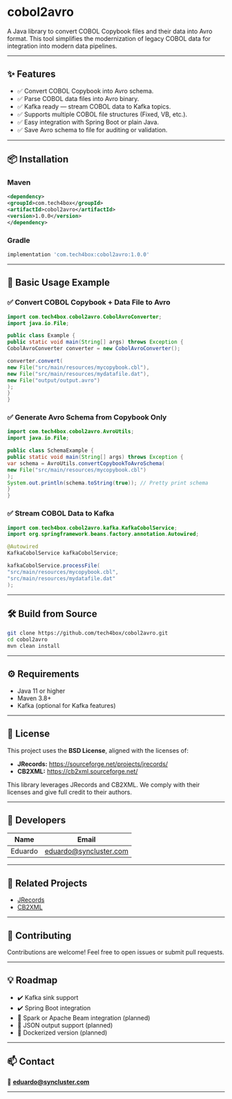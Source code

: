 # cobol2avro

A Java library to convert COBOL Copybook files and their data into Avro format. This tool simplifies the modernization of legacy COBOL data for integration into modern data pipelines.

---

## ✨ Features

- ✅ Convert COBOL Copybook into Avro schema.
- ✅ Parse COBOL data files into Avro binary.
- ✅ Kafka ready — stream COBOL data to Kafka topics.
- ✅ Supports multiple COBOL file structures (Fixed, VB, etc.).
- ✅ Easy integration with Spring Boot or plain Java.
- ✅ Save Avro schema to file for auditing or validation.

---

## 📦 Installation

### Maven

```xml
<dependency>
<groupId>com.tech4box</groupId>
<artifactId>cobol2avro</artifactId>
<version>1.0.0</version>
</dependency>
```

### Gradle

```groovy
implementation 'com.tech4box:cobol2avro:1.0.0'
```

---

## 🚀 Basic Usage Example

### ✅ Convert COBOL Copybook + Data File to Avro

```java
import com.tech4box.cobol2avro.CobolAvroConverter;
import java.io.File;

public class Example {
public static void main(String[] args) throws Exception {
CobolAvroConverter converter = new CobolAvroConverter();

converter.convert(
new File("src/main/resources/mycopybook.cbl"),
new File("src/main/resources/mydatafile.dat"),
new File("output/output.avro")
);
}
}
```

### ✅ Generate Avro Schema from Copybook Only

```java
import com.tech4box.cobol2avro.AvroUtils;
import java.io.File;

public class SchemaExample {
public static void main(String[] args) throws Exception {
var schema = AvroUtils.convertCopybookToAvroSchema(
new File("src/main/resources/mycopybook.cbl")
);
System.out.println(schema.toString(true)); // Pretty print schema
}
}
```

### ✅ Stream COBOL Data to Kafka

```java
import com.tech4box.cobol2avro.kafka.KafkaCobolService;
import org.springframework.beans.factory.annotation.Autowired;

@Autowired
KafkaCobolService kafkaCobolService;

kafkaCobolService.processFile(
"src/main/resources/mycopybook.cbl",
"src/main/resources/mydatafile.dat"
);
```

---

## 🛠️ Build from Source

```bash
git clone https://github.com/tech4box/cobol2avro.git
cd cobol2avro
mvn clean install
```

---

## ⚙️ Requirements

- Java 11 or higher
- Maven 3.8+
- Kafka (optional for Kafka features)

---

## 📄 License

This project uses the **BSD License**, aligned with the licenses of:

- **JRecords:** https://sourceforge.net/projects/jrecords/
- **CB2XML:** https://cb2xml.sourceforge.net/

This library leverages JRecords and CB2XML. We comply with their licenses and give full credit to their authors.

---

## 👥 Developers

| Name | Email |
|-----------|----------------------------|
| Eduardo | eduardo@syncluster.com |

---

## 🔗 Related Projects

- [JRecords](https://sourceforge.net/projects/jrecords/)
- [CB2XML](https://cb2xml.sourceforge.net/)

---

## 🤝 Contributing

Contributions are welcome! Feel free to open issues or submit pull requests.

---

## 💡 Roadmap

- ✔️ Kafka sink support
- ✔️ Spring Boot integration
- 🔲 Spark or Apache Beam integration (planned)
- 🔲 JSON output support (planned)
- 🔲 Dockerized version (planned)

---

## 📫 Contact

📧 **eduardo@syncluster.com**

---
